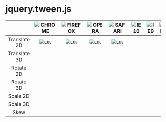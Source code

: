 jquery.tween.js
===============


|              | ![CHROME][chrome] | ![FIREFOX][firefox] | ![OPERA][opera]   | ![SAFARI][safari] | ![IE10][ie10] | ![IE9][ie9] | ![IE8][ie8] | ![IE7][ie7] | ![IE6][ie6] |
|:------------:|:---------:|:---------:|:---------:|:---------:|:-------:|:-------:|:-------:|:-------:|:-------:|
| Translate 2D | ![OK][OK] | ![OK][OK] | ![OK][OK] | ![OK][OK] |         |         |         |         |         |
| Translate 3D |           |           |           |           |         |         |         |         |         |
| Rotate 2D    |           |           |           |           |         |         |         |         |         |
| Rotate 3D    |           |           |           |           |         |         |         |         |         |
| Scale 2D     |           |           |           |           |         |         |         |         |         |
| Scale 3D     |           |           |           |           |         |         |         |         |         |
| Skew         |           |           |           |           |         |         |         |         |         |

<!--           | CHROME    | FIREFOX   | OPERA     | SAFARI    | IE10    | IE9     | IE8     | IE7     | IE6     | -->


[chrome]: https://raw.github.com/paulirish/browser-logos/master/chrome/chrome_48x48.png
[firefox]: https://raw.github.com/paulirish/browser-logos/master/firefox/firefox_48x48.png
[safari]: https://raw.github.com/paulirish/browser-logos/master/safari/safari_48x48.png
[opera]: https://raw.github.com/paulirish/browser-logos/master/opera/opera_48x48.png
[ie10]: https://raw.github.com/paulirish/browser-logos/master/ie10/ie10_48x48.png
[ie9]: https://raw.github.com/paulirish/browser-logos/master/ie9-10/ie9-10_48x48.png
[ie8]: https://raw.github.com/paulirish/browser-logos/master/ie7-8/ie7-8_48x48.png
[ie7]: https://raw.github.com/paulirish/browser-logos/master/ie7-8/ie7-8_48x48.png
[ie6]: https://raw.github.com/paulirish/browser-logos/master/ie6/ie6_48x48.png
[OK]: https://raw.github.com/after12am/jquery.cssanimate.js/dev/images/tick.png
[NG]: https://raw.github.com/after12am/jquery.cssanimate.js/dev/images/cross.png
